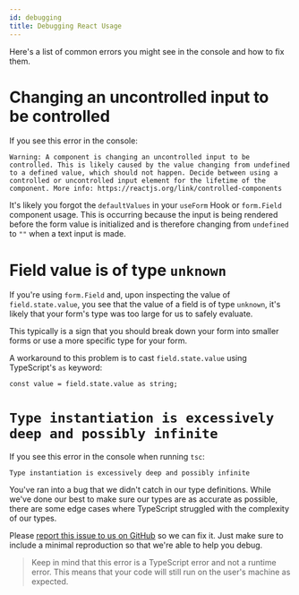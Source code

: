 ```yaml
---
id: debugging
title: Debugging React Usage
---
```


Here's a list of common errors you might see in the console and how to fix them.

# Changing an uncontrolled input to be controlled

If you see this error in the console:

```
Warning: A component is changing an uncontrolled input to be controlled. This is likely caused by the value changing from undefined to a defined value, which should not happen. Decide between using a controlled or uncontrolled input element for the lifetime of the component. More info: https://reactjs.org/link/controlled-components
```

It's likely you forgot the `defaultValues` in your `useForm` Hook or `form.Field` component usage. This is occurring
because the input is being rendered before the form value is initialized and is therefore changing from `undefined` to `""` when a text input is made.

# Field value is of type `unknown`

If you're using `form.Field` and, upon inspecting the value of `field.state.value`, you see that the value of a field is of type `unknown`, it's likely that your form's type was too large for us to safely evaluate.

This typically is a sign that you should break down your form into smaller forms or use a more specific type for your form.

A workaround to this problem is to cast `field.state.value` using TypeScript's `as` keyword:

```tsx
const value = field.state.value as string;
```

# `Type instantiation is excessively deep and possibly infinite`

If you see this error in the console when running `tsc`:

```
Type instantiation is excessively deep and possibly infinite
```

You've ran into a bug that we didn't catch in our type definitions. While we've done our best to make sure our types are as accurate as possible, there are some edge cases where TypeScript struggled with the complexity of our types.

Please [report this issue to us on GitHub](https://github.com/TanStack/form/issues) so we can fix it. Just make sure to include a minimal reproduction so that we're able to help you debug.

> Keep in mind that this error is a TypeScript error and not a runtime error. This means that your code will still run on the user's machine as expected.
